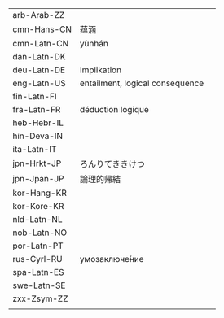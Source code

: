 | | | |
|-|-|-|
| arb-Arab-ZZ |  |  |
| cmn-Hans-CN | 蕴涵 |  |
| cmn-Latn-CN | yùnhán |  |
| dan-Latn-DK |  |  |
| deu-Latn-DE | Implikation |  |
| eng-Latn-US | entailment, logical consequence |  |
| fin-Latn-FI |  |  |
| fra-Latn-FR | déduction logique |  |
| heb-Hebr-IL |  |  |
| hin-Deva-IN |  |  |
| ita-Latn-IT |  |  |
| jpn-Hrkt-JP | ろんりてききけつ |  |
| jpn-Jpan-JP | 論理的帰結 |  |
| kor-Hang-KR |  |  |
| kor-Kore-KR |  |  |
| nld-Latn-NL |  |  |
| nob-Latn-NO |  |  |
| por-Latn-PT |  |  |
| rus-Cyrl-RU | умозаключе́ние |  |
| spa-Latn-ES |  |  |
| swe-Latn-SE |  |  |
| zxx-Zsym-ZZ |  |  |
|  |  |  |
